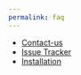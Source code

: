 ```yaml
---
permalink: faq
---
```


- [Contact-us](contact-us)
- [Issue Tracker](issue-tracker)
- [Installation](faq-installation)